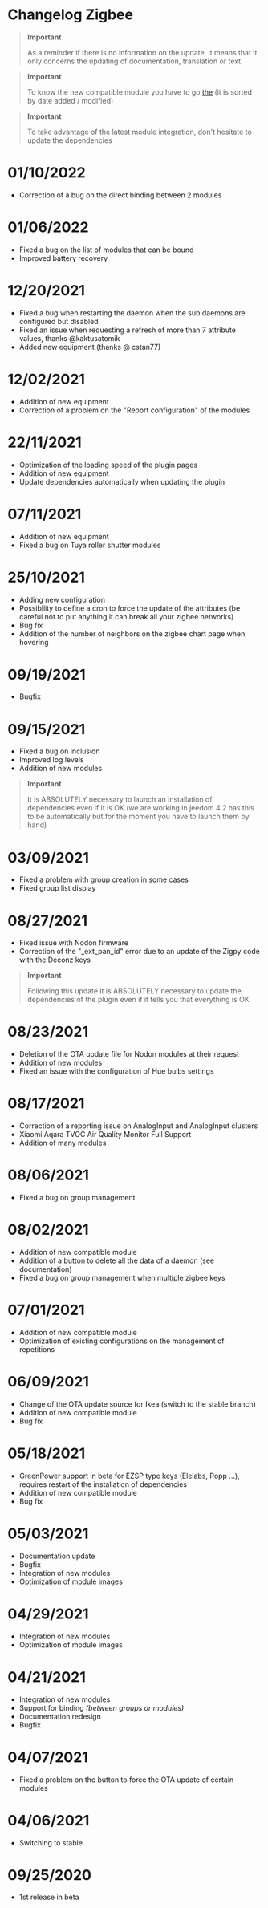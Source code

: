 # Changelog Zigbee

>**Important**
>
>As a reminder if there is no information on the update, it means that it only concerns the updating of documentation, translation or text.

>**Important**
>
>To know the new compatible module you have to go [the](https://compatibility.jeedom.com/index.php?v=d&p=home&search=&plugin=zigbee) (it is sorted by date added / modified)

>**Important**
>
>To take advantage of the latest module integration, don't hesitate to update the dependencies

# 01/10/2022

- Correction of a bug on the direct binding between 2 modules

# 01/06/2022

- Fixed a bug on the list of modules that can be bound
- Improved battery recovery

# 12/20/2021

- Fixed a bug when restarting the daemon when the sub daemons are configured but disabled
- Fixed an issue when requesting a refresh of more than 7 attribute values, thanks @kaktusatomik
- Added new equipment (thanks @ cstan77)

# 12/02/2021

- Addition of new equipment
- Correction of a problem on the "Report configuration" of the modules

# 22/11/2021

- Optimization of the loading speed of the plugin pages
- Addition of new equipment
- Update dependencies automatically when updating the plugin


# 07/11/2021

- Addition of new equipment
- Fixed a bug on Tuya roller shutter modules

# 25/10/2021

- Adding new configuration
- Possibility to define a cron to force the update of the attributes (be careful not to put anything it can break all your zigbee networks)
- Bug fix
- Addition of the number of neighbors on the zigbee chart page when hovering

# 09/19/2021

- Bugfix

# 09/15/2021

- Fixed a bug on inclusion
- Improved log levels
- Addition of new modules

>**Important**
>
>It is ABSOLUTELY necessary to launch an installation of dependencies even if it is OK (we are working in jeedom 4.2 has this to be automatically but for the moment you have to launch them by hand)

# 03/09/2021

- Fixed a problem with group creation in some cases
- Fixed group list display

# 08/27/2021

- Fixed issue with Nodon firmware
- Correction of the "\_ext_pan_id" error due to an update of the Zigpy code with the Deconz keys

>**Important**
>
>Following this update it is ABSOLUTELY necessary to update the dependencies of the plugin even if it tells you that everything is OK

# 08/23/2021

- Deletion of the OTA update file for Nodon modules at their request
- Addition of new modules 
- Fixed an issue with the configuration of Hue bulbs settings

# 08/17/2021

- Correction of a reporting issue on AnalogInput and AnalogInput clusters
- Xiaomi Aqara TVOC Air Quality Monitor Full Support
- Addition of many modules

# 08/06/2021

- Fixed a bug on group management

# 08/02/2021

- Addition of new compatible module
- Addition of a button to delete all the data of a daemon (see documentation)
- Fixed a bug on group management when multiple zigbee keys


# 07/01/2021

- Addition of new compatible module
- Optimization of existing configurations on the management of repetitions

# 06/09/2021

- Change of the OTA update source for Ikea (switch to the stable branch)
- Addition of new compatible module
- Bug fix

# 05/18/2021

- GreenPower support in beta for EZSP type keys (Elelabs, Popp ...), requires restart of the installation of dependencies
- Addition of new compatible module
- Bug fix

# 05/03/2021

- Documentation update
- Bugfix
- Integration of new modules
- Optimization of module images

# 04/29/2021

- Integration of new modules
- Optimization of module images

# 04/21/2021

- Integration of new modules
- Support for binding *(between groups or modules)*
- Documentation redesign
- Bugfix

# 04/07/2021

- Fixed a problem on the button to force the OTA update of certain modules

# 04/06/2021

- Switching to stable

# 09/25/2020

- 1st release in beta
